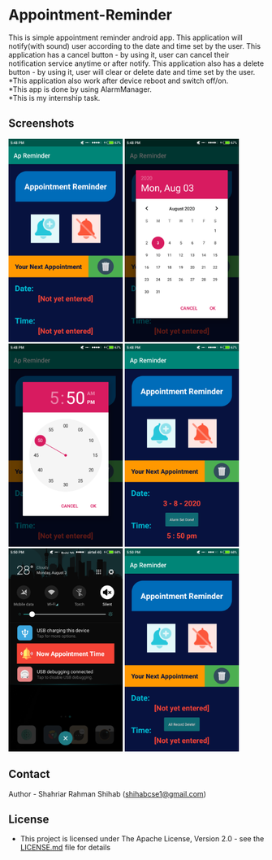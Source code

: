 # Appointment-Reminder
This is simple appointment reminder android app. This application will notify(with sound) user according to the date and time set by the user. This application has a cancel button - by using it, user can cancel their notification service anytime or after notify. This application also has a delete button - by using it, user will clear or delete date and time set by the user.  
*This application also work after device reboot and switch off/on.  
*This app is done by using AlarmManager.  
*This is my internship task.


## Screenshots
<img src="/screenshots/Photo_1.png" height="400px"/> <img src="/screenshots/Photo_2.png" height="400px"/>
<img src="/screenshots/Photo_3.png" height="400px"/> <img src="/screenshots/Photo_4.png" height="400px"/>
<img src="/screenshots/Photo_5.png" height="400px"/> <img src="/screenshots/Photo_6.png" height="400px"/>


## Contact

Author - Shahriar Rahman Shihab ([shihabcse1@gmail.com](mailto:shihabcse1@gmail.com))


## License

* This project is licensed under The Apache License, Version 2.0 - see the [LICENSE.md](/LICENSE) file for details
